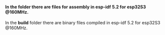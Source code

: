 #### In the folder there are files for assembly in esp-idf 5.2 for esp32S3 @160MHz.<br>
In the **build** folder there are binary files compiled in esp-idf 5.2 for esp32S3 @160MHz.<br>
